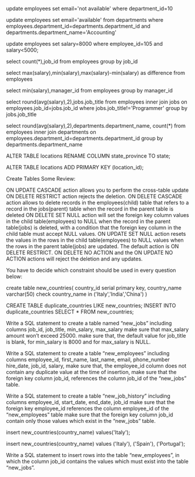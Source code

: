 <!-- Update Statement
Write a SQL statement to change the following details belonging all employes who’s department_id is 110:
email column should be: ‘not available’
commission_pct column should be: 0.10 -->

update employees
set email='not available'
where department_id=10

<!-- Write a SQL statement which will change the email column of all employees to ‘available’ whom work in the ‘Accounting’ department. -->

update employees
set email='available'
from departments
where  employees.department_id=departments.department_id
and departments.department_name='Accounting'

<!-- Write a SQL statement to change the salary of the employee whose ID is 105. If the existing salary is less than 5000, change it to 8000. -->

update employees
set salary=8000
where employee_id=105 and salary<5000;


<!-- Aggregate Functions
Write a query to find the number of jobs available in the employees table. -->
select count(*),job_id from employees
group by job_id

<!-- Write a query to get the number of employees working in each post. -->

<!-- Write a query to get the difference between the highest and lowest salaries. -->
select max(salary),min(salary),max(salary)-min(salary) as difference from employees

<!-- Write a query to find a manager ID and the salary of the lowest-paid employee under that manager. -->
select min(salary),manager_id from employees
group by manager_id

<!-- Write a query to get the average salary for each post excluding programmer. -->
select round(avg(salary),2),jobs.job_title from employees
inner join jobs on employees.job_id=jobs.job_id
where jobs.job_title!='Programmer'
group by jobs.job_title

<!-- Write a query to get the average salary for all departments that employ more than 10 employees. -->
select round(avg(salary),2),departments.department_name, count(*) from employees
inner join departments on employees.department_id=departments.department_id
group by departments.department_name

<!-- Alter Table Statement
Write a SQL statement to change the name of the column “state_province” to “state” in the locations table, keeping the same data type and size. -->

ALTER TABLE locations
  RENAME COLUMN state_province TO state;

<!-- Write a SQL statement to add a primary key to the “location_id” column in the locations table. -->

ALTER TABLE locations ADD PRIMARY KEY (location_id);


Create Tables
Some Review:

ON UPDATE CASCADE action allows you to perform the cross-table update
ON DELETE RESTRICT action rejects the deletion.
ON DELETE CASCADE action allows to delete records in the employees(child) table that refers to a record in the jobs(parent) table when the record in the parent table is deleted
ON DELETE SET NULL action will set the foreign key column values in the child table(employees) to NULL when the record in the parent table(jobs) is deleted, with a condition that the foreign key column in the child table must accept NULL values.
ON UPDATE SET NULL action resets the values in the rows in the child table(employees) to NULL values when the rows in the parent table(jobs) are updated.
The default action is ON DELETE RESTRICT.
ON DELETE NO ACTION and the ON UPDATE NO ACTION actions will reject the deletion and any updates.


You have to decide which constraint should be used in every question below:



<!-- Write a SQL statement to create a simple table “new_countries” including columns country_id and country_name.
make sure that no duplicate data is added to the country_id column (which data type should you use for the column country_id ?)
make sure that no countries except Italy, India and China will be entered in the table. -->

create table new_countries(
    country_id serial primary key,
    country_name varchar(50) check country_name in ('Italy','India','China')
)

<!-- Write a SQL statement to create a duplicate copy of the “new_countries” table including the structure and the data of the “new_countries” table. -->
CREATE TABLE duplicate_countries LIKE new_countries;
INSERT INTO duplicate_countries SELECT * FROM new_countries;

Write a SQL statement to create a table named “new_jobs” including columns job_id, job_title, min_salary, max_salary
make sure that max_salary amount won’t exceed 25000.
make sure that, the default value for job_title is blank, for min_salary is 8000 and for max_salary is NULL.

Write a SQL statement to create a table “new_employees” including columns employee_id, first_name, last_name, email, phone_number hire_date, job_id, salary,
make sure that, the employee_id column does not contain any duplicate value at the time of insertion,
make sure that the foreign key column job_id, references the column job_id of the “new_jobs” table.

Write a SQL statement to create a table “new_job_history” including columns employee_id, start_date, end_date, job_id
make sure that the foreign key employee_id references the column employee_id of the “new_employees” table
make sure that the foreign key column job_id contain only those values which exist in the “new_jobs” table.


<!-- Insert
Write a SQL statement to insert a record with your own value into the table “new_countries”. -->

insert new_countries(country_name)
values('Italy');

<!-- Write a SQL statement to insert 3 rows by a single insert statement. -->
insert new_countries(country_name)
values
('Italy'),
('Spain'),
('Portugal');

<!-- Write a SQL statement to insert rows from the “new_countries” table to the duplicate table. -->


Write a SQL statement to insert rows into the table “new_employees”, in which the column job_id contains the values which must exist into the table “new_jobs”.


